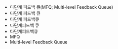 - 다단계 피드백 큐(MFQ; Multi-level Feedback Queue)
- 다단계 피드백 큐
- 다단계 피드백큐
- 다단계피드백 큐
- 다단계피드백큐
- MFQ
- Multi-level Feedback Queue